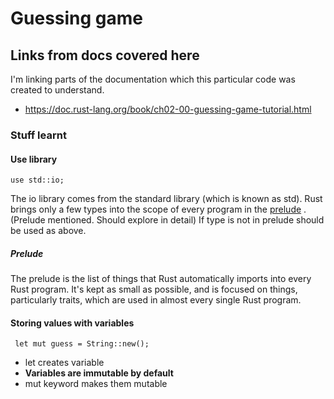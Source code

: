 # Guessing game

## Links from docs covered here

I'm linking parts of the documentation which this particular code was created to understand.

- <https://doc.rust-lang.org/book/ch02-00-guessing-game-tutorial.html>

### Stuff learnt 

#### Use library
```
use std::io;
```
The io library comes from the standard library (which is known as std). Rust brings only a few types into the scope of every program in the [prelude](https://doc.rust-lang.org/std/prelude/index.html) . 
(Prelude mentioned. Should explore in detail)
If type is not in prelude should be used as above.
##### Prelude
The prelude is the list of things that Rust automatically imports into every Rust program. It's kept as small as possible, and is focused on things, particularly traits, which are used in almost every single Rust program.
#### Storing values with variables
```
 let mut guess = String::new();
```
- let creates variable
- **Variables are immutable by default**
- mut keyword makes them mutable